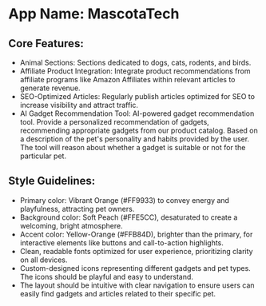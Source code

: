 # **App Name**: MascotaTech

## Core Features:

- Animal Sections: Sections dedicated to dogs, cats, rodents, and birds.
- Affiliate Product Integration: Integrate product recommendations from affiliate programs like Amazon Affiliates within relevant articles to generate revenue.
- SEO-Optimized Articles: Regularly publish articles optimized for SEO to increase visibility and attract traffic.
- AI Gadget Recommendation Tool: AI-powered gadget recommendation tool. Provide a personalized recommendation of gadgets, recommending appropriate gadgets from our product catalog. Based on a description of the pet's personality and habits provided by the user. The tool will reason about whether a gadget is suitable or not for the particular pet.

## Style Guidelines:

- Primary color: Vibrant Orange (#FF9933) to convey energy and playfulness, attracting pet owners.
- Background color: Soft Peach (#FFE5CC), desaturated to create a welcoming, bright atmosphere.
- Accent color: Yellow-Orange (#FFB84D), brighter than the primary, for interactive elements like buttons and call-to-action highlights.
- Clean, readable fonts optimized for user experience, prioritizing clarity on all devices.
- Custom-designed icons representing different gadgets and pet types. The icons should be playful and easy to understand.
- The layout should be intuitive with clear navigation to ensure users can easily find gadgets and articles related to their specific pet.